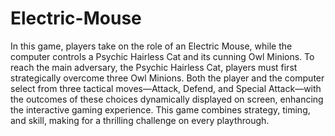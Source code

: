 # Electric-Mouse

In this game, players take on the role of an Electric Mouse, while the computer controls a Psychic Hairless Cat and its cunning Owl Minions. To reach the main adversary, the Psychic Hairless Cat, players must first strategically overcome three Owl Minions. Both the player and the computer select from three tactical moves—Attack, Defend, and Special Attack—with the outcomes of these choices dynamically displayed on screen, enhancing the interactive gaming experience. This game combines strategy, timing, and skill, making for a thrilling challenge on every playthrough.
